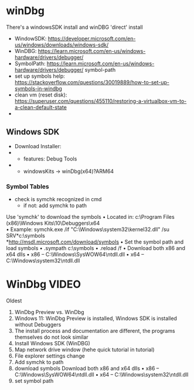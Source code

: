 # winDbg

There's a windowsSDK install and winDBG 'direct' install
- WindowSDK: https://developer.microsoft.com/en-us/windows/downloads/windows-sdk/
- WinDBG: https://learn.microsoft.com/en-us/windows-hardware/drivers/debugger/
- SymbolPath: https://learn.microsoft.com/en-us/windows-hardware/drivers/debugger/ symbol-path
- set up symbols help: https://stackoverflow.com/questions/30019889/how-to-set-up-symbols-in-windbg
- clean vm (reset disk): https://superuser.com/questions/455110/restoring-a-virtualbox-vm-to-a-clean-default-state
- 
## Windows SDK

- Download Installer: 
-   - features: Debug Tools
-   - windowsKits -> winDbg(x64)?ARM64

### Symbol Tables

- check is symchk recognized in cmd
    - if not: add symchk to path 

 Use 'symchk' to download the symbols
• Located in: c:\Program Files (x86)\Windows Kits\10\Debuggers\x64\
• Example: symchk.exe /if "C:\Windows\system32\kernel32.dll" /su SRV*c:\symbols\
*http://msdl.microsoft.com/download/symbols
• Set the symbol path and load symbols
• .sympath c:\symbols
• .reload /f
• Download both x86 and x64 dlls
• x86 – C:\Windows\SysWOW64\ntdll.dll
• x64 – C:\Windows\system32\ntdll.dll

















# WinDbg VIDEO

Oldest
1. WinDbg Preview vs. WinDbg
2. Windows 11: WinDbg Preview is installed, Windows SDK is installed without Debuggers
3. The install process and documentation are different, the programs themselves do not look similar
4. Install Windows SDK (WinDBG)
5. Map network drive window (hehe quick tutorial in tutorial)
6. File explorer settings change
7. Add symchk to path
8. download symbols
    Download both x86 and x64 dlls
    • x86 – C:\Windows\SysWOW64\ntdll.dll
    • x64 – C:\Windows\system32\ntdll.dll
9. set symbol path
